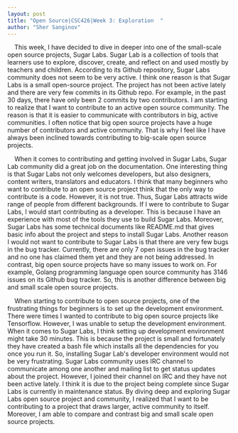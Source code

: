 ```yaml
---
layout: post
title: "Open Source|CSC426|Week 3: Exploration  "
author: "Sher Sanginov"
---
```


&nbsp;&nbsp;&nbsp;&nbsp;This week, I have decided to dive in deeper into one of the small-scale open source projects, Sugar Labs. Sugar Lab is a collection of tools that learners use to explore, discover, create, and reflect on and used mostly by teachers and children. According to its Github repository, Sugar Labs community does not seem to be very active. I think one reason is that Sugar Labs is a small open-source project. The project has not been active lately and there are very few commits in its Github repo. For example, in the past 30 days, there have only been 2 commits by two contributors. I am starting to realize that I want to contribute to an active open source community. The reason is that it is easier to communicate with contributors in big, active communities. I often notice that big open source projects have a huge number of contributors and active community. That is why I feel like I have always been inclined towards contributing to big-scale open source projects.

&nbsp;&nbsp;&nbsp;&nbsp;When it comes to contributing and getting involved in Sugar Labs, Sugar Lab community did a great job on the documentation. One interesting thing is that Sugar Labs not only welcomes developers, but also designers, content writers, translators and educators. I think that many beginners who want to contribute to an open source project think that the only way to contribute is a code. However, it is not true. Thus, Sugar Labs attracts wide range of people from different backgrounds. If I were to contribute to Sugar Labs, I would start contributing as a developer. This is because I have an experience with most of the tools they use to build Sugar Labs. Moreover, Sugar Labs has some technical documents like README.md that gives basic info about the project and steps to install Sugar Labs. Another reason I would not want to contribute to Sugar Labs is that there are very few bugs in the bug tracker. Currently, there are only 7 open issues in the bug tracker and no one has claimed them yet and they are not being addressed. In contrast, big open source projects have so many issues to work on. For example, Golang programming language open source community has 3146 issues on its Github bug tracker. So, this is another difference between big and small scale open source projects.

&nbsp;&nbsp;&nbsp;&nbsp;When starting to contribute to open source projects, one of the frustrating things for beginners is to set up the development environment. There were times I wanted to contribute to big open source projects like Tensorflow. However, I was unable to setup the development environment. When it comes to Sugar Labs, I think setting up development environment might take 30 minutes. This is because the project is small and fortunately they have created a bash file which installs all the dependencies for you once you run it. So, installing Sugar Lab's developer environment would not be very frustrating. Sugar Labs community uses IRC channel to communicate among one another and mailing list to get status updates about the project. However, I joined their channel on IRC and they have not been active lately. I think it is due to the project being complete since Sugar Labs is currently in maintenance status. By diving deep and exploring Sugar Labs open source project and community, I realized that I want to be contributing to a project that draws larger, active community to itself. Moreover, I am able to compare and contrast big and small scale open source projects.
